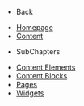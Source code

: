 - Back

* [Homepage](/)
* [Content](/adminhtml/UserGuide/Content/Index.md)

- SubChapters


* [Content Elements](/adminhtml/UserGuide/Content/Content_Elements/Index.md)
* [Content Blocks](/adminhtml/UserGuide/Content/Content_Elements/Content_Blocks/Index.md)
* [Pages](/adminhtml/UserGuide/Content/Content_Elements/Pages/Index.md)
* [Widgets](/adminhtml/UserGuide/Content/Content_Elements/Widgets/Index.md)